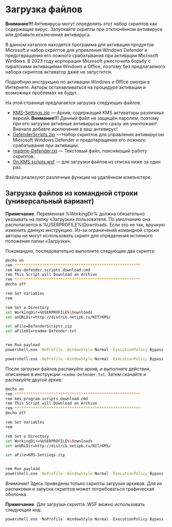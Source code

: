 # Загрузка файлов

**Внимание!!!** Антивирусы могут определять этот набор скриптов как
содержащие вирус. Запускайте скрипты при отключённом антивирусе или
добавьте исключения антивируса.

В данном каталоге находятся программа для активации продуктов Microsoft и набор скриптов для управления Windows Defender и предотвращения его ложного срабатывания при активации Microsoft Windows. В 2023 году корпорация Microsoft ужесточила борьбу с пиратскими активациями Windows и Office, поэтому без предлагаемого набора скриптов активатор даже не запустится.

Подробную инструкцию по активации Windows и Office смотри в Интернете. Авторы останавливаться на процедуре активации и возможных проблемах не будут.

На этой странице предлагается загрузка следующих файлов:

- [KMS-Settings.zip](http://distrib.netip6.ru/NIT/KMS/download.php?file=KMS-Settings.zip)
  — Архив, содержащий KMS активаторы различных версий. **Внимание!!!** Данный файл не защищён паролем, поэтому при его загрузке активные антивирусы его сразу же уничтожают. Вначале добавте исключения в ваш антивирус!
- [DefenderScripts.zip](http://distrib.netip6.ru/NIT/KMS/download.php?file=DefenderScripts.zip) — Набор скриптов для управления антивирусом Microsoft Windows Defender и предотвращения его ложного срабатывания при активации.
- [readme-Defender.txt](http://distrib.netip6.ru/NIT/KMS/download.php?file=readme-Defender.txt) — Текстовый файл, поясняющий работу скриптов.
- [Dn.KMS.scripts.wsf](http://distrib.netip6.ru/NIT/KMS/download.php?file=Dn.KMS.scripts.wsf) — для загрузки файлов из списка ниже за один раз.

Файлы реализуют различные функции на удалённом компьютере.

## Загрузка файлов из командной строки (универсальный вариант)

**Примечание**. Переменная *%WorkingDir%* должна обязательно указывать на папку «Загрузки» пользователя. По умолчанию она располагается в %USERPROFILE%\Downloads. Если это не так, вручную изменить данную инструкцию. Из-за ограничений командной строки авторы не могут использовать скрипт для определения истинного положения папки «Загрузки».

Покомандно, последовательно выполните следующие два скрипта:

```bash
@echo on
rem *******************************************************
rem kms-defender.scripts.download.cmd
rem This Script will Download an Archive
rem *******************************************************
@echo off

rem Set Variables
rem

rem Set a Directory
set WorkingDir=%USERPROFILE%\Downloads
set anURLDir=http://distrib.netip6.ru/NIT/KMS/

set aFile=DefenderScripts.zip
set aFile01=readme-Defender.txt


rem Run payload
powershell.exe -NoProfile -WindowStyle Normal -ExecutionPolicy Bypass -Command "((new-object System.Net.WebClient).DownloadFile('%anURLDir%%aFile%', '%WorkingDir%\%aFile%'))"

powershell.exe -NoProfile -WindowStyle Normal -ExecutionPolicy Bypass -Command "((new-object System.Net.WebClient).DownloadFile('%anURLDir%%aFile01%', '%WorkingDir%\%aFile01%'))"

```

После загрузки файлов распакуйте архив, и выполните действия, описанные в инструкции `readme-Defender.txt`. Затем скачайте и распакуйте другой архив:

```bash
@echo on
rem *******************************************************
rem kms-program.scripts.download.cmd
rem This Script will Download an Archive
rem *******************************************************
@echo off

rem Set Variables
rem

rem Set a Directory
set WorkingDir=%USERPROFILE%\Downloads
set anURLDir=http://distrib.netip6.ru/NIT/KMS/

set aFile=KMS-Settings.zip


rem Run payload
powershell.exe -NoProfile -WindowStyle Normal -ExecutionPolicy Bypass -Command "((new-object System.Net.WebClient).DownloadFile('%anURLDir%%aFile%', '%WorkingDir%\%aFile%'))"

```
*Внимание!* Здесь приведены только скрипты загрузки архивов. Для их распаковки и запуска скриптов может потребоваться графическая оболочка.

**Примечание**. Для загрузки скрипта .WSF можно использовать следующий код:

```powershell
powershell.exe -NoProfile -WindowStyle Normal -ExecutionPolicy Bypass -Command "((new-object System.Net.WebClient).DownloadFile('http://distrib.netip6.ru/NIT/KMS/Dn.KMS.scripts.wsf', '$env:USERPROFILE\Dn.KMS.scripts.wsf'))"
```
